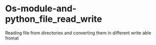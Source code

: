 # Os-module-and-python_file_read_write

Reading file from directories and converting them in different write able fromat
